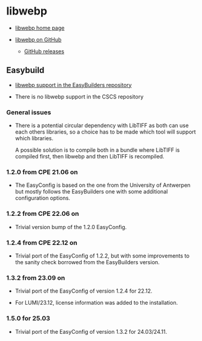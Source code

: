 # libwebp

-   [libwebp home page](https://developers.google.com/speed/webp/)

-   [libwebp on GitHub](https://github.com/webmproject/libwebp)

    -   [GitHub releases](https://github.com/webmproject/libwebp/tags)


## Easybuild

-   [libwebp support in the EasyBuilders repository](https://github.com/easybuilders/easybuild-easyconfigs/tree/develop/easybuild/easyconfigs/l/libwebp)

-   There is no libwebp support in the CSCS repository


### General issues

-   There is a potential circular dependency with LibTIFF as both can use each others
    libraries, so a choice has to be made which tool will support which libraries.

    A possible solution is to compile both in a bundle where LibTIFF is compiled first,
    then libwebp and then LibTIFF is recompiled.


### 1.2.0 from CPE 21.06 on

-   The EasyConfig is based on the one from the University of Antwerpen but
    mostly follows the EasyBuilders one with some additional configuration
    options.


### 1.2.2 from CPE 22.06 on

-   Trivial version bump of the 1.2.0 EasyConfig.


### 1.2.4 from CPE 22.12 on

-   Trivial port of the EasyConfig of 1.2.2, but with some improvements to the
    sanity check borrowed from the EasyBuilders version. 
    

### 1.3.2 from 23.09 on

-   Trivial port of the EasyConfig of version 1.2.4 for 22.12.

-   For LUMI/23.12, license information was added to the installation.


### 1.5.0 for 25.03

-   Trivial port of the EasyConfig of version 1.3.2 for 24.03/24.11.
